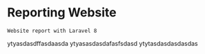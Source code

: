 # Reporting Website
```
Website report with Laravel 8
```
ytyasdasdffasdaasda
ytyasasdasdafasfsdasd
ytytasdasdasdasdas
